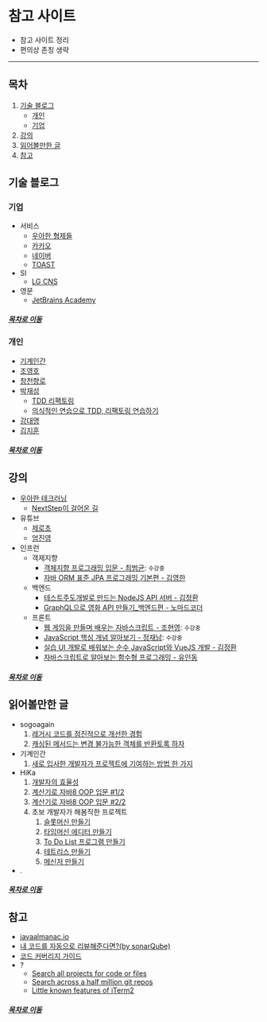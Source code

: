 참고 사이트
=======
* 참고 사이트 정리
* 편의상 존칭 생략
- - - -
## 목차
1. [기술 블로그](#기술-블로그)
	* [개인](#개인)
	* [기업](#기업)
2. [강의](#강의)
3. [읽어볼만한 글](#읽어볼만한-글)
4. [참고](#참고)

## 기술 블로그
### 기업 
* 서비스
	* [우아한 형제들](http://woowabros.github.io/)
	* [카카오](http://tech.kakao.com/)
	* [네이버](https://d2.naver.com/home)
	* [TOAST](https://meetup.toast.com/)
* SI
	* [LG CNS](https://blog.lgcns.com/1201?category=515147) 
* 영문
	* [JetBrains Academy](https://www.jetbrains.com/academy/)
	
##### [목차로 이동](#목차)
	
### 개인
* [기계인간](https://johngrib.github.io/)
* [조영호](./book/object/README.md)
* [창천향로](https://jojoldu.tistory.com/)
* [박재성](https://github.com/slipp/jwp-slipp)
	* [TDD 리팩토링](https://www.youtube.com/watch?v=bIeqAlmNRrA)
	* [의식적인 연습으로 TDD, 리팩토링 연습하기](https://www.slideshare.net/OKJSP/okkycon-tdd?fbclid=IwAR3dXj6s4hp1BeOxyUu7ZX4NG-62-cxxftLRowHNOaAz4fpLRKOW32E1pwM)
* [강대명](https://www.slideshare.net/charsyam2)
* [김지훈](https://gist.github.com/ihoneymon?direction=desc&sort=updated)

##### [목차로 이동](#목차)

## 강의
* [우아한 테크러닝](https://edu.nextstep.camp/)
	* [NextStep이 걸어온 길](https://brunch.co.kr/@javajigi/11)
* 유튜브
	* [제로초](https://www.zerocho.com/)
	* [엄진영](http://blog.eomjinyoung.com/)
* 인프런
	* 객제지향
		* [객체지향 프로그래밍 입문 - 최범균](./lecture_list/inflearn/oop_basic_choi.md): `수강중`
		* [자바 ORM 표준 JPA 프로그래밍 기본편 - 김영한](https://www.inflearn.com/course/ORM-JPA-Basic#description)
	* 백엔드
		* [테스트주도개발로 만드는 NodeJS API 서버 - 김정환](https://www.inflearn.com/course/%ED%85%8C%EC%8A%A4%ED%8A%B8%EC%A3%BC%EB%8F%84%EA%B0%9C%EB%B0%9C-tdd-nodejs-api#)
		* [GraphQL으로 영화 API 만들기_백엔드편 - 노마드코더](https://www.inflearn.com/course/graphql#description)
	* 프론트
		* [웹 게임을 만들며 배우는 자바스크립트 - 조현영](./lecture_list/inflearn/javascript_zero_choi.md): `수강중`
		* [JavaScript 핵심 개념 알아보기 - 정재남](./lecture_list/inflearn/javascript_key_concept_jeong.md): `수강중`
		* [실습 UI 개발로 배워보는 순수 JavaScript와 VueJS 개발 - 김정환](https://www.inflearn.com/course/%EC%88%9C%EC%88%98js-vuejs-%EA%B0%9C%EB%B0%9C-%EA%B0%95%EC%A2%8C#)
		* [자바스크립트로 알아보는 함수형 프로그래밍 - 유인동](https://www.inflearn.com/course/%ED%95%A8%EC%88%98%ED%98%95-%ED%94%84%EB%A1%9C%EA%B7%B8%EB%9E%98%EB%B0%8D#description)
		
##### [목차로 이동](#목차)

## 읽어볼만한 글
* sogoagain
	1. [레거시 코드를 점진적으로 개선한 경험](https://sogoagain.github.io/2020/03/08/%EB%A0%88%EA%B1%B0%EC%8B%9C-%EC%BD%94%EB%93%9C%EB%A5%BC-%EC%A0%90%EC%A7%84%EC%A0%81%EC%9C%BC%EB%A1%9C-%EA%B0%9C%EC%84%A0%ED%95%9C-%EA%B2%BD%ED%97%98/)
	2. [캐싱된 메서드는 변경 불가능한 객체를 반환토록 하자](https://sogoagain.github.io/2019/12/06/%EC%8B%A4%EC%88%98%EB%85%B8%ED%8A%B8-%EC%BA%90%EC%8B%B1%EB%90%9C-%EB%A9%94%EC%84%9C%EB%93%9C%EB%8A%94-%EB%B3%80%EA%B2%BD-%EB%B6%88%EA%B0%80%EB%8A%A5%ED%95%9C-Immutable-%EA%B0%9D%EC%B2%B4%EB%A5%BC-%EB%B0%98%ED%99%98%ED%86%A0%EB%A1%9D-%ED%95%98%EC%9E%90/)
* 기계인간
	1. [새로 입사한 개발자가 프로젝트에 기여하는 방법 한 가지](https://helloworld.kurly.com/blog/fix-style-with-command/?fbclid=IwAR1mTdENblJvoeTV1IB_3jZaxuraIkgnPsq1F4GC-UDfYfRZY3k1K3VaFuk#%EA%B2%B0%EA%B3%BC)
* HiKa
	1. [개발자의 효율성](https://brunch.co.kr/@hika/7?fbclid=IwAR1GzdzGQ_HLZEgQOc9KKQCtiEcm9ZESV5_kck5HwyxApnFE78G39fyz7Sw)
	2. [계산기로 자바8 OOP 입문 #1/2](https://brunch.co.kr/@hika/8)
	3. [계산기로 자바8 OOP 입문 #2/2](https://brunch.co.kr/@hika/9)
	4. 초보 개발자가 해봄직한 프로젝트
		1. [슬롯머신 만들기](https://www.bsidesoft.com/2580)
		2. [타임머신 에디터 만들기](https://www.bsidesoft.com/6445)
		3. [To Do List 프로그램 만들기](https://www.bsidesoft.com/2667)
		4. [테트리스 만들기](https://www.bsidesoft.com/2827)
		5. [메신저 만들기](https://www.bsidesoft.com/3166)
* .

##### [목차로 이동](#목차)

## 참고
* [javaalmanac.io](https://javaalmanac.io/)
* [내 코드를 자동으로 리뷰해준다면?(by sonarQube)](https://www.popit.kr/%EB%82%B4%EC%BD%94%EB%93%9C%EB%A5%BC-%EC%9E%90%EB%8F%99%EC%9C%BC%EB%A1%9C-%EB%A6%AC%EB%B7%B0%ED%95%B4%EC%A4%80%EB%8B%A4%EB%A9%B4-by-sonarqube/)
* [코드 커버리지 가이드](https://javaengine.tistory.com/entry/%EC%BD%94%EB%93%9C-%EC%BB%A4%EB%B2%84%EB%A6%AC%EC%A7%80-%EA%B0%80%EC%9D%B4%EB%93%9C)
* ?
	* [Search all projects for code or files](https://cs.opensource.google/)
	* [Search across a half million git repos](https://grep.app/)
	* [Little known features of iTerm2](https://banga.github.io/blog/2020/03/02/little-known-features-of-iterm2.html)

##### [목차로 이동](#목차)
